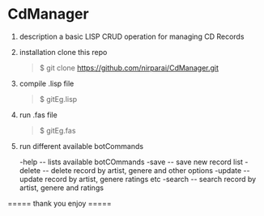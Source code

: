 # CdManager
  1) description
      a basic LISP CRUD operation for  managing CD Records 
   
  2) installation
      clone this repo
      >$ git clone https://github.com/nirparai/CdManager.git
      
  3) compile .lisp file
      >$ gitEg.lisp
      
  4) run .fas file    
      >$ gitEg.fas
      
  5) run different available botCommands
  
     	-help -- lists available botCOmmands
      -save -- save new record list
      -delete -- delete record by artist, genere and other options
      -update -- update record by artist, genere ratings etc
      -search -- search record by artist, genere and ratings
    
    
  ===== thank you enjoy =====  
